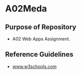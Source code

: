 # A02Meda


## Purpose of Repository
*  A02 Web Apps Assignment.

## Reference Guidelines
* www.w3schools.com
